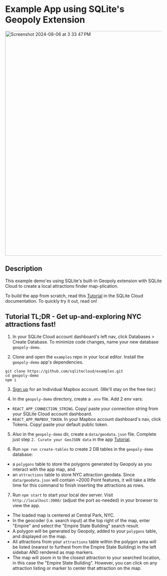 # Example App using SQLite's Geopoly Extension

<img width="721" alt="Screenshot 2024-08-06 at 3 33 47 PM" src="https://github.com/user-attachments/assets/113ebbdc-778e-4862-a4cb-080c20cb57fd">

## Description

This example demo'es using SQLite's built-in Geopoly extension with SQLite Cloud to create a local attractions finder map-plication.

To build the app from scratch, read this [Tutorial](https://docs.sqlitecloud.io/docs/tutorial-geopoly) in the SQLite Cloud documentation. To quickly try it out, read on!

## Tutorial TL;DR - Get up-and-exploring NYC attractions fast!

1. In your SQLite Cloud account dashboard's left nav, click Databases > Create Database. To minimize code changes, name your new database `geopoly-demo`.

2. Clone and open the `examples` repo in your local editor. Install the `geopoly-demo` app's dependencies.

```
git clone https://github.com/sqlitecloud/examples.git
cd geopoly-demo
npm i
```

3. [Sign up](https://account.mapbox.com/auth/signup/) for an Individual Mapbox account. (We'll stay on the free tier.)

4. In the `geopoly-demo` directory, create a `.env` file. Add 2 env vars:

- `REACT_APP_CONNECTION_STRING`. Copy/ paste your connection string from your SQLite Cloud account dashboard.
- `REACT_APP_MAPBOX_TOKEN`. In your Mapbox account dashboard's nav, click Tokens. Copy/ paste your default public token.

5. Also in the `geopoly-demo` dir, create a `data/geodata.json` file. Complete just step `2. Curate your GeoJSON data` in the app [Tutorial](https://docs.sqlitecloud.io/docs/tutorial-geopoly).

6. Run `npm run create-tables` to create 2 DB tables in the `geopoly-demo` database:

- a `polygons` table to store the polygons generated by Geopoly as you interact with the app map, and
- an `attractions` table to store NYC attraction geodata. Since `data/geodata.json` will contain ~2000 Point features, it will take a little time for this command to finish inserting the attractions as rows.

7. Run `npm start` to start your local dev server. Visit `http://localhost:3000/` (adjust the port as-needed) in your browser to view the app.

- The loaded map is centered at Central Park, NYC.
- In the geocoder (i.e. search input) at the top right of the map, enter "Empire" and select the "Empire State Building" search result.
- A polygon will be generated by Geopoly, added to your `polygons` table, and displayed on the map.
- All attractions from your `attractions` table within the polygon area will be listed (nearest to furthest from the Empire State Building) in the left sidebar AND rendered as map markers.
- The map will zoom in to the closest attraction to your searched location, in this case the "Empire State Building". However, you can click on any attraction listing or marker to center that attraction on the map.
